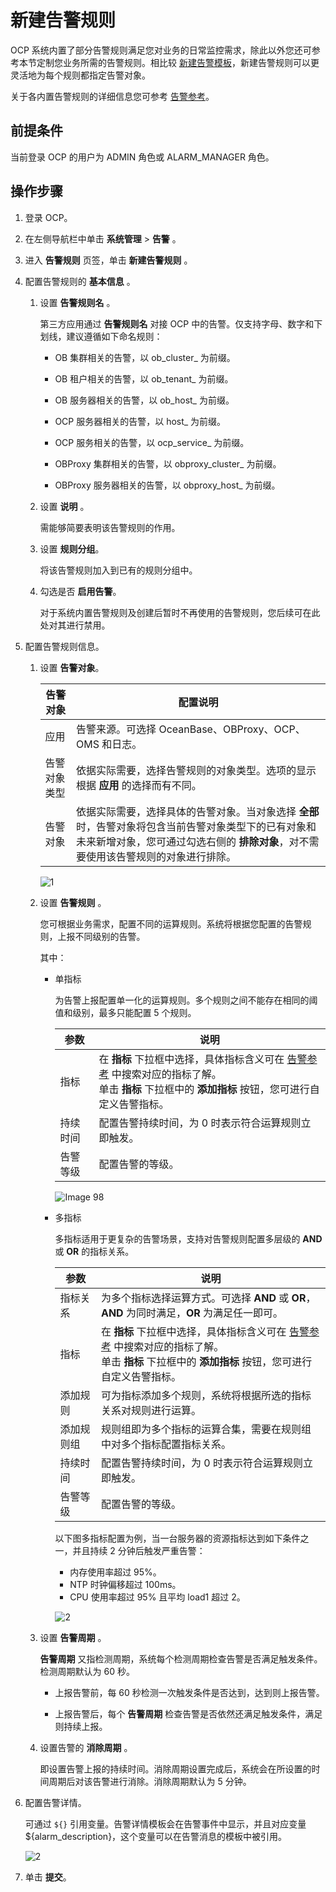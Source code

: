 # 新建告警规则

OCP 系统内置了部分告警规则满足您对业务的日常监控需求，除此以外您还可参考本节定制您业务所需的告警规则。相比较 [新建告警模板](9.create-alarm-template.md)，新建告警规则可以更灵活地为每个规则都指定告警对象。

关于各内置告警规则的详细信息您可参考 [告警参考](../../5.alarm-reference/1.alert-overview.md)。

## 前提条件

当前登录 OCP 的用户为 ADMIN 角色或 ALARM_MANAGER 角色。

## 操作步骤

1. 登录 OCP。

2. 在左侧导航栏中单击 **系统管理** \> **告警** 。

3. 进入 **告警规则** 页签，单击 **新建告警规则** 。

4. 配置告警规则的 **基本信息** 。

   1. 设置 **告警规则名** 。

      第三方应用通过 **告警规则名** 对接 OCP 中的告警。仅支持字母、数字和下划线，建议遵循如下命名规则：

      * OB 集群相关的告警，以 ob_cluster_ 为前缀。

      * OB 租户相关的告警，以 ob_tenant_ 为前缀。

      * OB 服务器相关的告警，以 ob_host_ 为前缀。

      * OCP 服务器相关的告警，以 host_ 为前缀。

      * OCP 服务相关的告警，以 ocp_service_ 为前缀。

      * OBProxy 集群相关的告警，以 obproxy_cluster_ 为前缀。

      * OBProxy 服务器相关的告警，以 obproxy_host_ 为前缀。

   2. 设置 **说明** 。

      需能够简要表明该告警规则的作用。

   3. 设置 **规则分组**。

      将该告警规则加入到已有的规则分组中。

   4. 勾选是否 **启用告警**。

      对于系统内置告警规则及创建后暂时不再使用的告警规则，您后续可在此处对其进行禁用。

5. 配置告警规则信息。

   1. 设置 **告警对象**。

      |  告警对象  |  配置说明   |
      |--------|---------|
      | 应用     | 告警来源。可选择 OceanBase、OBProxy、OCP、OMS 和日志。  |
      | 告警对象类型   | 依据实际需要，选择告警规则的对象类型。选项的显示根据 **应用** 的选择而有不同。   |
      | 告警对象   | 依据实际需要，选择具体的告警对象。当对象选择 **全部** 时，告警对象将包含当前告警对象类型下的已有对象和未来新增对象，您可通过勾选右侧的 **排除对象**，对不需要使用该告警规则的对象进行排除。  |

      ![1](https://obbusiness-private.oss-cn-shanghai.aliyuncs.com/doc/img/ocp/401/%E5%91%8A%E8%AD%A6%E5%AF%B9%E8%B1%A11.png)

   2. 设置 **告警规则** 。

      您可根据业务需求，配置不同的运算规则。系统将根据您配置的告警规则，上报不同级别的告警。

      其中：

      * 单指标

        为告警上报配置单一化的运算规则。多个规则之间不能存在相同的阈值和级别，最多只能配置 5 个规则。

        |  参数  |  说明   |
        |--------|---------|
        | 指标     | 在 **指标** 下拉框中选择，具体指标含义可在 [告警参考](../../5.alarm-reference/1.alert-overview.md) 中搜索对应的指标了解。</br> 单击 **指标** 下拉框中的 **添加指标** 按钮，您可进行自定义告警指标。|
        | 持续时间   | 配置告警持续时间，为 0 时表示符合运算规则立即触发。   |
        | 告警等级   | 配置告警的等级。 |

        ![Image 98](https://obbusiness-private.oss-cn-shanghai.aliyuncs.com/doc/img/ocp/401/%E5%8D%95%E6%8C%87%E6%A0%87%E5%91%8A%E8%AD%A6%E8%A7%84%E5%88%991.png)

      * 多指标

        多指标适用于更复杂的告警场景，支持对告警规则配置多层级的 **AND** 或 **OR** 的指标关系。

        |  参数  |  说明   |
        |--------|---------|
        | 指标关系 |为多个指标选择运算方式。可选择 **AND** 或 **OR**，**AND** 为同时满足，**OR** 为满足任一即可。 |
        | 指标     | 在 **指标** 下拉框中选择，具体指标含义可在 [告警参考](../../5.alarm-reference/1.alert-overview.md) 中搜索对应的指标了解。</br> 单击 **指标** 下拉框中的 **添加指标** 按钮，您可进行自定义告警指标。|
        | 添加规则   | 可为指标添加多个规则，系统将根据所选的指标关系对规则进行运算。   |
        | 添加规则组   | 规则组即为多个指标的运算合集，需要在规则组中对多个指标配置指标关系。 |
        | 持续时间   | 配置告警持续时间，为 0 时表示符合运算规则立即触发。   |
        | 告警等级   | 配置告警的等级。 |

        以下图多指标配置为例，当一台服务器的资源指标达到如下条件之一，并且持续 2 分钟后触发严重告警：

          * 内存使用率超过 95%。
          * NTP 时钟偏移超过 100ms。
          * CPU 使用率超过 95% 且平均 load1 超过 2。

         ![2](https://obbusiness-private.oss-cn-shanghai.aliyuncs.com/doc/img/ocp/401/%E5%A4%9A%E6%8C%87%E6%A0%87%E8%BF%90%E7%AE%97%E8%A7%84%E5%88%991.png)

   3. 设置 **告警周期** 。

      **告警周期** 又指检测周期，系统每个检测周期检查告警是否满足触发条件。检测周期默认为 60 秒。
      * 上报告警前，每 60 秒检测一次触发条件是否达到，达到则上报告警。

      * 上报告警后，每个 **告警周期** 检查告警是否依然还满足触发条件，满足则持续上报。

   4. 设置告警的 **消除周期** 。

      即设置告警上报的持续时间。消除周期设置完成后，系统会在所设置的时间周期后对该告警进行消除。消除周期默认为 5 分钟。

6. 配置告警详情。

   可通过 `${}` 引用变量。告警详情模板会在告警事件中显示，并且对应变量 ${alarm_description}，这个变量可以在告警消息的模板中被引用。

   ![2](https://obbusiness-private.oss-cn-shanghai.aliyuncs.com/doc/img/ocp/401/%E5%91%8A%E8%AD%A6%E8%AF%A6%E6%83%85%E9%85%8D%E7%BD%AE1.png)

7. 单击 **提交**。
